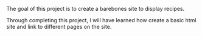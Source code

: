 The goal of this project is to create a barebones site to display recipes.

Through completing this project, I will have learned how create a basic html site and link to different pages on the site.
